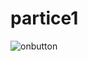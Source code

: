 # partice1

![onbutton](https://user-images.githubusercontent.com/113042310/202922605-f0912a7b-70d6-42f2-a449-5e4a8cec7c19.png)
